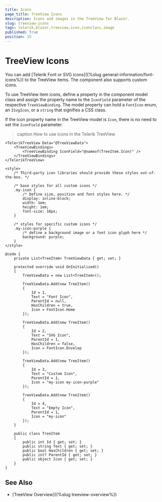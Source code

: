 ```yaml
---
title: Icons
page_title: TreeView Icons
description: Icons and images in the TreeView for Blazor.
slug: treeview-icons
tags: telerik,blazor,treeview,icon,iconclass,image
published: True
position: 15
---
```


# TreeView Icons

You can add [Telerik Font or SVG icons]({%slug general-information/font-icons%}) to the TreeView items. The component also supports custom icons.

To use TreeView item icons, define a property in the component model class and assign the property name to the `IconField` parameter of the respective `TreeViewBinding`. The model property can hold a `FontIcon` enum, an `ISvgIcon`, or a `string` that signifies a CSS class.

If the icon property name in the TreeView model is `Icon`, there is no need to set the `IconField` parameter.

>caption How to use icons in the Telerik TreeView

````CSHTML
<TelerikTreeView Data="@TreeViewData">
    <TreeViewBindings>
        <TreeViewBinding IconField="@nameof(TreeItem.Icon)" />
    </TreeViewBindings>
</TelerikTreeView>

<style>
    /* Third-party icon libraries should provide these styles out-of-the-box. */

    /* base styles for all custom icons */
    .my-icon {
        /* Define size, position and font styles here. */
        display: inline-block;
        width: 1em;
        height: 1em;
        font-size: 16px;
    }

    /* styles for specific custom icons */
    .my-icon-purple {
        /* define a background image or a font icon glyph here */
        background: purple;
    }
</style>

@code {
    private List<TreeItem> TreeViewData { get; set; }

    protected override void OnInitialized()
    {
        TreeViewData = new List<TreeItem>();

        TreeViewData.Add(new TreeItem()
        {
            Id = 1,
            Text = "Font Icon",
            ParentId = null,
            HasChildren = true,
            Icon = FontIcon.Home
        });

        TreeViewData.Add(new TreeItem()
        {
            Id = 2,
            Text = "SVG Icon",
            ParentId = 1,
            HasChildren = false,
            Icon = FontIcon.Envelop
        });

        TreeViewData.Add(new TreeItem()
        {
            Id = 3,
            Text = "Custom Icon",
            ParentId = 1,
            Icon = "my-icon my-icon-purple"
        });

        TreeViewData.Add(new TreeItem()
        {
            Id = 4,
            Text = "Empty Icon",
            ParentId = 1,
            Icon = "my-icon"
        });
    }

    public class TreeItem
    {
        public int Id { get; set; }
        public string Text { get; set; }
        public bool HasChildren { get; set; }
        public int? ParentId { get; set; }
        public object Icon { get; set; }
    }
}
````

## See Also

* [TreeView Overview]({%slug treeview-overview%})
